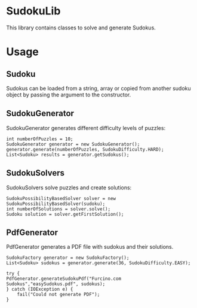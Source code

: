 # SudokuLib

This library contains classes to solve and generate Sudokus. 

# Usage
## Sudoku

Sudokus can be loaded from a string, array or copied from another sudoku object by passing the argument to the constructor.

## SudokuGenerator

SudokuGenerator generates different difficulty levels of puzzles: 

```
int numberOfPuzzles = 10;
SudokuGenerator generator = new SudokuGenerator();
generator.generate(numberOfPuzzles, SudokuDifficulty.HARD);
List<Sudoku> results = generator.getSudokus();
```

## SudokuSolvers

SudokuSolvers solve puzzles and create solutions:

```
SudokuPossibilityBasedSolver solver = new SudokuPossibilityBasedSolver(sudoku);
int numberOfSolutions = solver.solve();
Sudoku solution = solver.getFirstSolution();
```

## PdfGenerator

PdfGenerator generates a PDF file with sudokus and their solutions.

```
SudokuFactory generator = new SudokuFactory();
List<Sudoku> sudokus = generator.generate(36, SudokuDifficulty.EASY);
		
try {
PdfGenerator.generateSudokuPdf("Furcino.com Sudokus","easySudokus.pdf", sudokus);
} catch (IOException e) {
	fail("Could not generate PDF");
}
```
